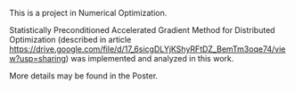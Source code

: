 This is a project in Numerical Optimization.


Statistically Preconditioned Accelerated Gradient Method for Distributed Optimization (described in article  https://drive.google.com/file/d/17_6sicgDLYjKShyRFtDZ_BemTm3oqe74/view?usp=sharing) was implemented and analyzed in this work. 

More details may be found in the Poster.
